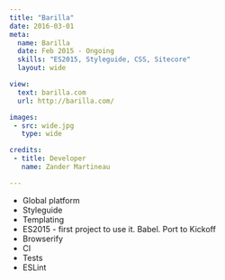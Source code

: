 ```yaml
---
title: "Barilla"
date: 2016-03-01
meta:
  name: Barilla
  date: Feb 2015 - Ongoing
  skills: "ES2015, Styleguide, CSS, Sitecore"
  layout: wide

view:
  text: barilla.com
  url: http://barilla.com/

images:
 - src: wide.jpg
   type: wide

credits:
 - title: Developer
   name: Zander Martineau

---
```

- Global platform
- Styleguide
- Templating
- ES2015 - first project to use it. Babel. Port to Kickoff
- Browserify
- CI
- Tests
- ESLint
